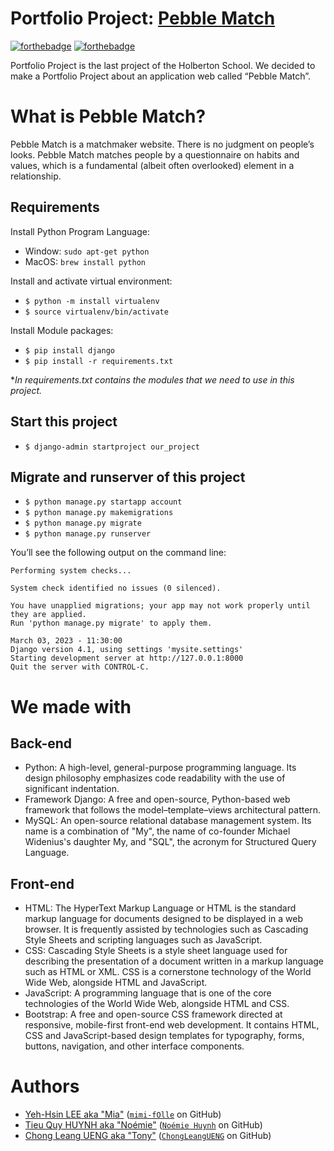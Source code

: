 # Portfolio Project: [Pebble Match](https://github.com/mimi-fOlle/Project_Pebble_Match)
  
[![forthebadge](https://forthebadge.com/images/badges/built-with-love.svg)](https://forthebadge.com) [![forthebadge](https://forthebadge.com/images/badges/made-with-crayons.svg)](https://forthebadge.com)

Portfolio Project is the last project of the Holberton School. We decided to make a Portfolio Project about an application web called “Pebble Match”. 

# What is Pebble Match?
Pebble Match is a matchmaker website. There is no judgment on people’s looks. Pebble Match matches people by a questionnaire on habits and values, which is a fundamental (albeit often overlooked) element in a relationship.

<div>
<h2>Requirements</h2>
Install Python Program Language: 

- Window: `sudo apt-get python`
- MacOS: `brew install python`

Install and activate virtual environment:

- `$ python -m install virtualenv`
- `$ source virtualenv/bin/activate`

Install Module packages:

- `$ pip install django`
- `$ pip install -r requirements.txt`

**In requirements.txt contains the modules that we need to use in this project.*
</div>

<h2>Start this project</h2>
 
- `$ django-admin startproject our_project` 

<h2>Migrate and runserver of this project</h2>

- `$ python manage.py startapp account`
- `$ python manage.py makemigrations`
- `$ python manage.py migrate`
- `$ python manage.py runserver`

<p>You’ll see the following output on the command line:

    Performing system checks...
    
    System check identified no issues (0 silenced).
    
    You have unapplied migrations; your app may not work properly until they are applied.
    Run 'python manage.py migrate' to apply them.
    
    March 03, 2023 - 11:30:00
    Django version 4.1, using settings 'mysite.settings'
    Starting development server at http://127.0.0.1:8000
    Quit the server with CONTROL-C.
</p>

<h1>We made with</h1>
<h2>Back-end</h2>

- Python: A high-level, general-purpose programming language. Its design philosophy emphasizes code readability with the use of significant indentation.
- Framework Django: A free and open-source, Python-based web framework that follows the model–template–views architectural pattern.
- MySQL: An open-source relational database management system. Its name is a combination of "My", the name of co-founder Michael Widenius's daughter My, and "SQL", the acronym for Structured Query Language.

<h2>Front-end</h2>

- HTML: The HyperText Markup Language or HTML is the standard markup language for documents designed to be displayed in a web browser. It is frequently assisted by technologies such as Cascading Style Sheets and scripting languages such as JavaScript.
- CSS: Cascading Style Sheets is a style sheet language used for describing the presentation of a document written in a markup language such as HTML or XML. CSS is a cornerstone technology of the World Wide Web, alongside HTML and JavaScript.
- JavaScript: A programming language that is one of the core technologies of the World Wide Web, alongside HTML and CSS.
- Bootstrap: A free and open-source CSS framework directed at responsive, mobile-first front-end web development. It contains HTML, CSS and JavaScript-based design templates for typography, forms, buttons, navigation, and other interface components.

<h1>Authors</h1>

- [Yeh-Hsin LEE aka "Mia"](https://www.linkedin.com/in/yeh-hsin-lee-74922a23b/) ([`mimi-fOlle`](https://github.com/mimi-fOlle) on GitHub)
- [Tieu Quy HUYNH aka "Noémie"](https://www.linkedin.com/in/noemiehuynh/) ([`Noémie Huynh`](https://github.com/noemiepham) on GitHub)
- [Chong Leang UENG aka "Tony"](https://www.linkedin.com/in/chongleangueng/) ([`ChongLeangUENG`](https://github.com/ChongLeangUENG) on GitHub)